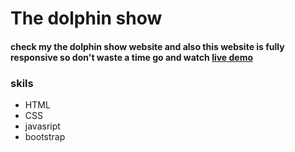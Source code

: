# The dolphin show
#### check my the dolphin show website and also this website is fully responsive so don't waste a time go and watch  [live demo](https://touseef75.github.io/The-Dolphin-Show-/)
### skils
- HTML
- CSS
- javasript 
- bootstrap










